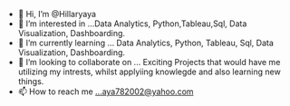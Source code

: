 - 👋 Hi, I’m @Hillaryaya
- 👀 I’m interested in ...Data Analytics, Python,Tableau,Sql, Data Visualization, Dashboarding.
- 🌱 I’m currently learning ... Data Analytics, Python, Tableau, Sql, Data Visualization, Dashboarding.
- 💞️ I’m looking to collaborate on ... Exciting Projects that would have me utilizing my intrests, whilst applyiing knowlegde and also learning new things.
- 📫 How to reach me ...aya782002@yahoo.com

<!---
Hillaryaya/Hillaryaya is a ✨ special ✨ repository because its `README.md` (this file) appears on your GitHub profile.
You can click the Preview link to take a look at your changes.
--->
